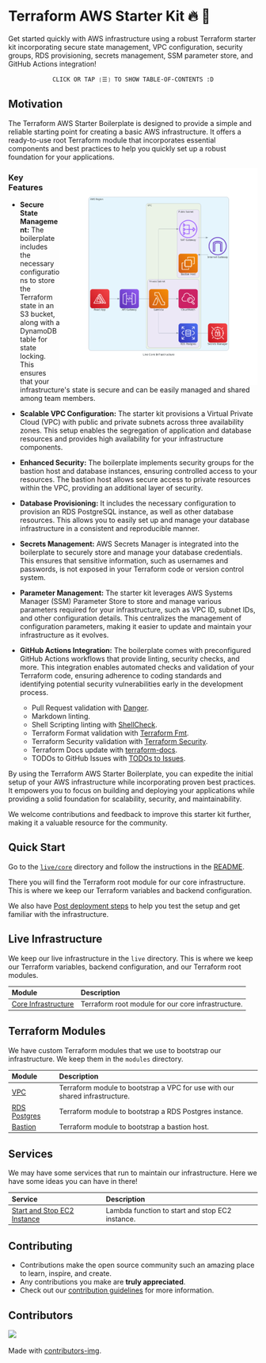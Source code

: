 # Terraform AWS Starter Kit 🔥 🚀

Get started quickly with AWS infrastructure using a robust Terraform starter kit incorporating secure state management, VPC configuration, security groups, RDS provisioning, secrets management, SSM parameter store, and GitHub Actions integration!

<div align="center">

```ocaml
CLICK OR TAP ❲☰❳ TO SHOW TABLE-OF-CONTENTS :D
```

</div> <!-- center -->

## Motivation

The Terraform AWS Starter Boilerplate is designed to provide a simple and reliable starting point for creating a basic AWS infrastructure. It offers a ready-to-use root Terraform module that incorporates essential components and best practices to help you quickly set up a robust foundation for your applications.

<picture>
  <source media="(prefers-color-scheme: dark)" alt="" align="right" width="400px" srcset="./tools/dac/live_core_infrastructure.png"/>
  <img alt="" align="right" width="400px" src="./tools/dac/live_core_infrastructure.png"/>
</picture>

### Key Features

- **Secure State Management:** The boilerplate includes the necessary configurations to store the Terraform state in an S3 bucket, along with a DynamoDB table for state locking. This ensures that your infrastructure's state is secure and can be easily managed and shared among team members.

- **Scalable VPC Configuration:** The starter kit provisions a Virtual Private Cloud (VPC) with public and private subnets across three availability zones. This setup enables the segregation of application and database resources and provides high availability for your infrastructure components.

- **Enhanced Security:** The boilerplate implements security groups for the bastion host and database instances, ensuring controlled access to your resources. The bastion host allows secure access to private resources within the VPC, providing an additional layer of security.

- **Database Provisioning:** It includes the necessary configuration to provision an RDS PostgreSQL instance, as well as other database resources. This allows you to easily set up and manage your database infrastructure in a consistent and reproducible manner.

- **Secrets Management:** AWS Secrets Manager is integrated into the boilerplate to securely store and manage your database credentials. This ensures that sensitive information, such as usernames and passwords, is not exposed in your Terraform code or version control system.

- **Parameter Management:** The starter kit leverages AWS Systems Manager (SSM) Parameter Store to store and manage various parameters required for your infrastructure, such as VPC ID, subnet IDs, and other configuration details. This centralizes the management of configuration parameters, making it easier to update and maintain your infrastructure as it evolves.

- **GitHub Actions Integration:** The boilerplate comes with preconfigured GitHub Actions workflows that provide linting, security checks, and more. This integration enables automated checks and validation of your Terraform code, ensuring adherence to coding standards and identifying potential security vulnerabilities early in the development process.

  - Pull Request validation with [Danger](https://danger.systems/js).
  - Markdown linting.
  - Shell Scripting linting with [ShellCheck](https://www.shellcheck.net).
  - Terraform Format validation with [Terraform Fmt](https://www.terraform.io/docs/commands/fmt.html).
  - Terraform Security validation with [Terraform Security](https://github.com/aquasecurity/tfsec).
  - Terraform Docs update with [terraform-docs](https://terraform-docs.io/).
  - TODOs to GitHub Issues with [TODOs to Issues](https://github.com/alstr/todo-to-issue-action).

By using the Terraform AWS Starter Boilerplate, you can expedite the initial setup of your AWS infrastructure while incorporating proven best practices. It empowers you to focus on building and deploying your applications while providing a solid foundation for scalability, security, and maintainability.

We welcome contributions and feedback to improve this starter kit further, making it a valuable resource for the community.

## Quick Start

Go to the [`live/core`](./live/core) directory and follow the instructions in the
[README](./live/core/README.md).

There you will find the Terraform root module for our core infrastructure. This
is where we keep our Terraform variables and backend configuration.

We also have [Post deployment steps](./live/core/README.md#post-deployment-steps)
to help you test the setup and get familiar with the infrastructure.

## Live Infrastructure

We keep our live infrastructure in the `live` directory. This is where we keep
our Terraform variables, backend configuration, and our Terraform root modules.

| Module                                       | Description                                        |
| :------------------------------------------- | :------------------------------------------------- |
| [Core Infrastructure](./live/core/README.md) | Terraform root module for our core infrastructure. |

## Terraform Modules

We have custom Terraform modules that we use to bootstrap our infrastructure. We
keep them in the `modules` directory.

| Module                                             | Description                                                                 |
| :------------------------------------------------- | :-------------------------------------------------------------------------- |
| [VPC](./modules/vpc/README.md)                     | Terraform module to bootstrap a VPC for use with our shared infrastructure. |
| [RDS Postgres](./modules/rds-postgresql/README.md) | Terraform module to bootstrap a RDS Postgres instance.                      |
| [Bastion](./modules/bastion/README.md)             | Terraform module to bootstrap a bastion host.                               |

## Services

We may have some services that run to maintain our infrastructure. Here we have some ideas
you can have in there!

| Service                                                                                                                          | Description                                     |
| :------------------------------------------------------------------------------------------------------------------------------- | :---------------------------------------------- |
| [Start and Stop EC2 Instance](https://github.com/nanlabs/devops-reference/tree/main/examples/serverless-start-stop-ec2-instance) | Lambda function to start and stop EC2 instance. |

## Contributing

- Contributions make the open source community such an amazing place to learn, inspire, and create.
- Any contributions you make are **truly appreciated**.
- Check out our [contribution guidelines](./CONTRIBUTING.md) for more information.

## Contributors

<a href="https://github.com/nanlabs/terraform-aws-starter/contributors">
  <img src="https://contrib.rocks/image?repo=nanlabs/terraform-aws-starter"/>
</a>

Made with [contributors-img](https://contrib.rocks).
